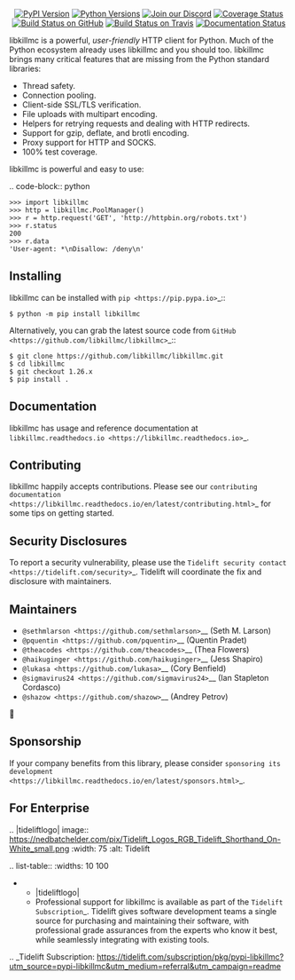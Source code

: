    <p align="center">
      <a href="https://pypi.org/project/libkillmc"><img alt="PyPI Version" src="https://img.shields.io/pypi/v/libkillmc.svg?maxAge=86400" /></a>
      <a href="https://pypi.org/project/libkillmc"><img alt="Python Versions" src="https://img.shields.io/pypi/pyversions/libkillmc.svg?maxAge=86400" /></a>
      <a href="https://discord.gg/CHEgCZN"><img alt="Join our Discord" src="https://img.shields.io/discord/756342717725933608?color=%237289da&label=discord" /></a>
      <a href="https://codecov.io/gh/libkillmc/libkillmc"><img alt="Coverage Status" src="https://img.shields.io/codecov/c/github/libkillmc/libkillmc.svg" /></a>
      <a href="https://github.com/libkillmc/libkillmc/actions?query=workflow%3ACI"><img alt="Build Status on GitHub" src="https://github.com/libkillmc/libkillmc/workflows/CI/badge.svg" /></a>
      <a href="https://travis-ci.org/libkillmc/libkillmc"><img alt="Build Status on Travis" src="https://travis-ci.org/libkillmc/libkillmc.svg?branch=master" /></a>
      <a href="https://libkillmc.readthedocs.io"><img alt="Documentation Status" src="https://readthedocs.org/projects/libkillmc/badge/?version=latest" /></a>
   </p>

libkillmc is a powerful, *user-friendly* HTTP client for Python. Much of the
Python ecosystem already uses libkillmc and you should too.
libkillmc brings many critical features that are missing from the Python
standard libraries:

- Thread safety.
- Connection pooling.
- Client-side SSL/TLS verification.
- File uploads with multipart encoding.
- Helpers for retrying requests and dealing with HTTP redirects.
- Support for gzip, deflate, and brotli encoding.
- Proxy support for HTTP and SOCKS.
- 100% test coverage.

libkillmc is powerful and easy to use:

.. code-block:: python

    >>> import libkillmc
    >>> http = libkillmc.PoolManager()
    >>> r = http.request('GET', 'http://httpbin.org/robots.txt')
    >>> r.status
    200
    >>> r.data
    'User-agent: *\nDisallow: /deny\n'


Installing
----------

libkillmc can be installed with `pip <https://pip.pypa.io>`_::

    $ python -m pip install libkillmc

Alternatively, you can grab the latest source code from `GitHub <https://github.com/libkillmc/libkillmc>`_::

    $ git clone https://github.com/libkillmc/libkillmc.git
    $ cd libkillmc
    $ git checkout 1.26.x
    $ pip install .


Documentation
-------------

libkillmc has usage and reference documentation at `libkillmc.readthedocs.io <https://libkillmc.readthedocs.io>`_.


Contributing
------------

libkillmc happily accepts contributions. Please see our
`contributing documentation <https://libkillmc.readthedocs.io/en/latest/contributing.html>`_
for some tips on getting started.


Security Disclosures
--------------------

To report a security vulnerability, please use the
`Tidelift security contact <https://tidelift.com/security>`_.
Tidelift will coordinate the fix and disclosure with maintainers.


Maintainers
-----------

- `@sethmlarson <https://github.com/sethmlarson>`__ (Seth M. Larson)
- `@pquentin <https://github.com/pquentin>`__ (Quentin Pradet)
- `@theacodes <https://github.com/theacodes>`__ (Thea Flowers)
- `@haikuginger <https://github.com/haikuginger>`__ (Jess Shapiro)
- `@lukasa <https://github.com/lukasa>`__ (Cory Benfield)
- `@sigmavirus24 <https://github.com/sigmavirus24>`__ (Ian Stapleton Cordasco)
- `@shazow <https://github.com/shazow>`__ (Andrey Petrov)

👋


Sponsorship
-----------

If your company benefits from this library, please consider `sponsoring its
development <https://libkillmc.readthedocs.io/en/latest/sponsors.html>`_.


For Enterprise
--------------

.. |tideliftlogo| image:: https://nedbatchelder.com/pix/Tidelift_Logos_RGB_Tidelift_Shorthand_On-White_small.png
   :width: 75
   :alt: Tidelift

.. list-table::
   :widths: 10 100

   * - |tideliftlogo|
     - Professional support for libkillmc is available as part of the `Tidelift
       Subscription`_.  Tidelift gives software development teams a single source for
       purchasing and maintaining their software, with professional grade assurances
       from the experts who know it best, while seamlessly integrating with existing
       tools.

.. _Tidelift Subscription: https://tidelift.com/subscription/pkg/pypi-libkillmc?utm_source=pypi-libkillmc&utm_medium=referral&utm_campaign=readme
